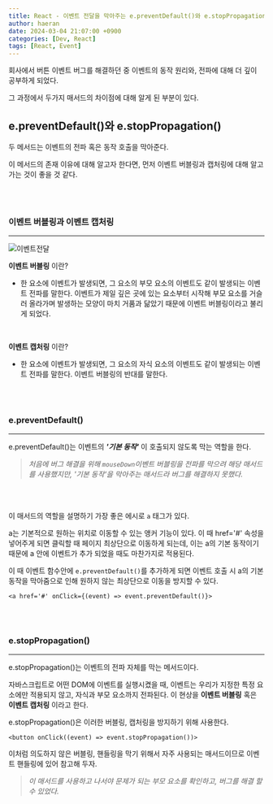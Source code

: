 ```yaml
---
title: React - 이벤트 전달을 막아주는 e.preventDefault()와 e.stopPropagation()
author: haeran
date: 2024-03-04 21:07:00 +0900
categories: [Dev, React]
tags: [React, Event]
---
```


회사에서 버튼 이벤트 버그를 해결하던 중 이벤트의 동작 원리와, 전파에 대해 더 깊이 공부하게 되었다.

그 과정에서 두가지 매서드의 차이점에 대해 알게 된 부분이 있다.

## e.preventDefault()와 e.stopPropagation()

두 메서드는 이벤트의 전파 혹은 동작 호출을 막아준다.

이 메서드의 존재 이유에 대해 알고자 한다면, 먼저 이벤트 버블링과 캡처링에 대해 알고 가는 것이 좋을 것 같다.

<br/>
<br/>

### 이벤트 버블링과 이벤트 캡처링
<hr/>

![이벤트전달](https://swimjiy.github.io/static/48b4f9308cbe5b83f2dc7bac95b47579/01a89/1004_thumb.webp)

**이벤트 버블링** 이란?
- 한 요소에 이벤트가 발생되면, 그 요소의 부모 요소의 이벤트도 같이 발생되는 이벤트 전파를 말한다. 이벤트가 제일 깊은 곳에 있는 요소부터 시작해 부모 요소를 거슬러 올라가며 발생하는 모양이 마치 거품과 닮았기 때문에 이벤트 버블링이라고 불리게 되었다.

<br/>

**이벤트 캡처링** 이란?
- 한 요소에 이벤트가 발생되면, 그 요소의 자식 요소의 이벤트도 같이 발생되는 이벤트 전파를 말한다. 이벤트 버블링의 반대를 말한다. 

<br/>
<br/>

### e.preventDefault()
<hr/>

e.preventDefault()는 이벤트의 _**'기본 동작'**_ 이 호출되지 않도록 막는 역할을 한다. 

> _처음에 버그 해결을 위해 `mouseDown`이벤트 버블링을 전파를 막으려 해당 매서드를 사용했지만, '기본 동작'을 막아주는 매서드라 버그를 해결하지 못했다._

<br/>
<br/>

이 매서드의 역할을 설명하기 가장 좋은 에시로 `a` 태그가 있다.

a는 기본적으로 원하는 위치로 이동할 수 있는 앵커 기능이 있다.
이 때 href='#' 속성을 넣어주게 되면 클릭할 때 페이지 최상단으로 이동하게 되는데, 이는 a의 기본 동작이기 때문에 a 안에 이벤트가 추가 되었을 때도 마찬가지로 적용된다.

이 때 이벤트 함수안에 `e.preventDefault()`를 추가하게 되면 이벤트 호출 시 a의 기본 동작을 막아줌으로 인해 원하지 않는 최상단으로 이동을 방지할 수 있다.

```
<a href='#' onClick={(event) => event.preventDefault()}>
```

<br/>
<br/>

### e.stopPropagation()
<hr/>

e.stopPropagation()는 이벤트의 전파 자체를 막는 메서드이다.

자바스크립트로 어떤 DOM에 이벤트를 실행시켰을 때, 이벤트는 우리가 지정한 특정 요소에만 적용되지 않고, 자식과 부모 요소까지 전파된다. 이 현상을 **이벤트 버블링** 혹은 **이벤트 캡처링** 이라고 한다.

e.stopPropagation()은 이러한 버블링, 캡처링을 방지하기 위해 사용한다.

```
<button onClick((event) => event.stopPropagation())>
```

이처럼 의도하지 않은 버블링, 핸들링을 막기 위해서 자주 사용되는 매서드이므로 이벤트 핸들링에 있어 참고해 두자.

> _이 매서드를 사용하고 나서야 문제가 되는 부모 요소를 확인하고, 버그를 해결 할 수 있었다._


<br/>
<br/>